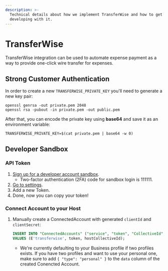 ```yaml
---
description: >-
  Technical details about how we implement TransferWise and how to get started
  developing with it.
---
```


# TransferWise

TransferWise integration can be used to automate expense payment as a way to provide one-click wire transfer for expenses.

## Strong Customer Authentication

In order to create a new `TRANSFERWISE_PRIVATE_KEY` you'll need to generate a new key pair:

```text
openssl genrsa -out private.pem 2048
openssl rsa -pubout -in private.pem -out public.pem
```

After that, you can encode the private key using **base64** and save it as an environment variable:

```text
TRANSFERWISE_PRIVATE_KEY=$(cat private.pem | base64 -w 0)
```

## Developer Sandbox

### API Token

1. [Sign up for a developer account sandbox](https://sandbox.transferwise.tech/register).
   * Two-factor authentication \(2FA\) code for sandbox login is 111111.
2. [Go to settings](https://sandbox.transferwise.tech/user/settings).
3. Add a new Token.
4. Done, now you can copy your token!

### Connect Account to your Host

1. Manually create a ConnectedAccount with generated `clientId` and `clientSecret`:

   ```sql
   INSERT INTO "ConnectedAccounts" ("service", "token", "CollectiveId")
   VALUES (E'transferwise', token, hostCollectiveId);
   ```

   * We're currently defaulting to your Business profile if two profiles exists. If you have two profiles and want to use your personal one, make sure to add `{ "type": "personal" }` to the `data` column of the created Conencted Account.

